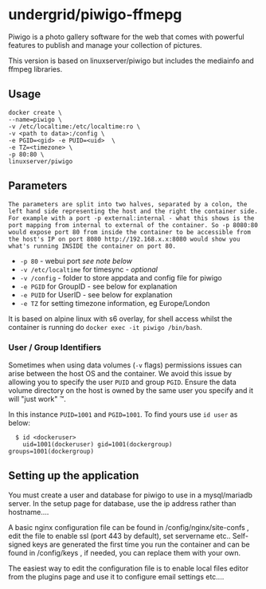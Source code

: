 # undergrid/piwigo-ffmepg

Piwigo is a photo gallery software for the web that comes with powerful features to publish and manage your collection of pictures.

This version is based on linuxserver/piwigo but includes the mediainfo and ffmpeg libraries.

## Usage

```
docker create \
--name=piwigo \
-v /etc/localtime:/etc/localtime:ro \
-v <path to data>:/config \
-e PGID=<gid> -e PUID=<uid>  \
-e TZ=<timezone> \
-p 80:80 \
linuxserver/piwigo
```

## Parameters

`The parameters are split into two halves, separated by a colon, the left hand side representing the host and the right the container side.
For example with a port -p external:internal - what this shows is the port mapping from internal to external of the container.
So -p 8080:80 would expose port 80 from inside the container to be accessible from the host's IP on port 8080
http://192.168.x.x:8080 would show you what's running INSIDE the container on port 80.`


* `-p 80` - webui port *see note below*
* `-v /etc/localtime` for timesync - *optional*
* `-v /config` - folder to store appdata and config file for piwigo
* `-e PGID` for GroupID - see below for explanation
* `-e PUID` for UserID - see below for explanation
* `-e TZ` for setting timezone information, eg Europe/London

It is based on alpine linux with s6 overlay, for shell access whilst the container is running do `docker exec -it piwigo /bin/bash`.

### User / Group Identifiers

Sometimes when using data volumes (`-v` flags) permissions issues can arise between the host OS and the container. We avoid this issue by allowing you to specify the user `PUID` and group `PGID`. Ensure the data volume directory on the host is owned by the same user you specify and it will "just work" ™.

In this instance `PUID=1001` and `PGID=1001`. To find yours use `id user` as below:

```
  $ id <dockeruser>
    uid=1001(dockeruser) gid=1001(dockergroup) groups=1001(dockergroup)
```

## Setting up the application

You must create a user and database for piwigo to use in a mysql/mariadb server. In the setup page for database, use the ip address rather than hostname....

A basic nginx configuration file can be found in /config/nginx/site-confs , edit the file to enable ssl (port 443 by default), set servername etc..
Self-signed keys are generated the first time you run the container and can be found in /config/keys , if needed, you can replace them with your own.

The easiest way to edit the configuration file is to enable local files editor from the plugins page and use it to configure email settings etc....


